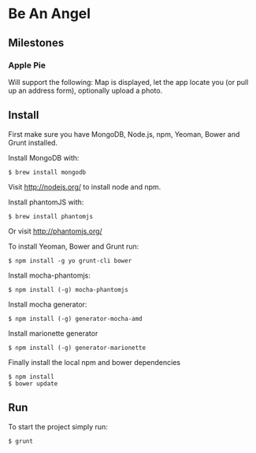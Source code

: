 Be An Angel
===========

Milestones
----------

### Apple Pie ####

Will support the following: Map is displayed, let the app locate you (or pull up an address form), optionally upload a photo.


Install
-------
First make sure you have MongoDB, Node.js, npm, Yeoman, Bower and Grunt installed.

Install MongoDB with:

	$ brew install mongodb

Visit http://nodejs.org/ to install node and npm.


Install phantomJS with:

	$ brew install phantomjs

Or visit http://phantomjs.org/


To install Yeoman, Bower and Grunt run:

	$ npm install -g yo grunt-cli bower


Install mocha-phantomjs:

	$ npm install (-g) mocha-phantomjs


Install mocha generator:

	$ npm install (-g) generator-mocha-amd


Install marionette generator

	$ npm install (-g) generator-marionette

Finally install the local npm and bower dependencies

	$ npm install
	$ bower update


Run
---
To start the project simply run:

	$ grunt

